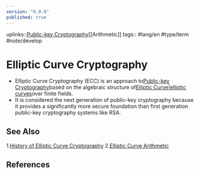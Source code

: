 ```yaml
---
version: "0.0.0"
published: true
---
```

uplinks::[Public-key Cryptography](./Public-key%20Cryptography.md)[[Arithmetic]]
tags:: #lang/en #type/term #note/develop

# Elliptic Curve Cryptography
- Elliptic Curve Cryptography (ECC) is an approach to[Public-key Cryptography](./Public-key%20Cryptography.md)based on the algebraic structure of[Elliptic Curve|elliptic curves](./Elliptic%20Curve|ellipti%20curves.md)over finite fields.
- It is considered the next generation of public-key cryptography because it provides a significantly more secure foundation than first generation public-key cryptography systems like RSA. 

## See Also
1.[History of Elliptic Curve Cryptography](./History%20of%20Elliptic%20Curve%20Cryptography.md)
2.[Elliptic Curve Arithmetic](./Elliptic%20Curv%20Arithmetic.md)

## References
